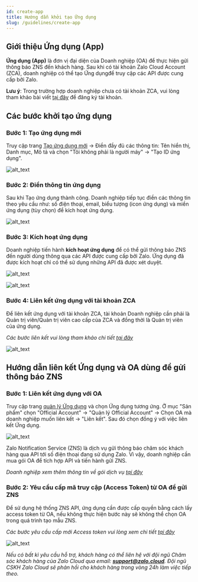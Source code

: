 ```yaml
---
id: create-app
title: Hướng dẫn khởi tạo Ứng dụng
slug: /guidelines/create-app
---
```


## Giới thiệu Ứng dụng (App)

**Ứng dụng (App)** là đơn vị đại diện của Doanh nghiệp (OA) để thực hiện
gửi thông báo ZNS đến khách hàng. Sau khi có tài khoản Zalo Cloud
Account (ZCA), doanh nghiệp có thể tạo Ứng dụngđể truy cập các API được
cung cấp bởi Zalo.

**Lưu ý**: Trong trường hợp doanh nghiệp chưa có tài khoản ZCA, vui lòng
tham khảo bài viết <ins>[tại
đây](https://zalo.cloud/blog/zca-la-gi-huong-dan-dang-ky-tai-khoan-zca/gnuv4gqnejdddvg4m)</ins>
để đăng ký tài khoản.

## Các bước khởi tạo ứng dụng

### Bước 1: Tạo ứng dụng mới

Truy cập trang <ins> [Tạo ứng dụng
mới](https://developers.zalo.me/createapp)</ins> → Điền đầy đủ
các thông tin: Tên hiển thị, Danh mục, Mô tả và chọn "Tôi không phải là
người máy" → "Tạo ID ứng dụng".

![alt_text](https://stc-oa.zdn.vn/uploads/2023/06/13/92df837e93127fae7d89b6dcaa0e6851.png "image create app id")

### Bước 2: Điền thông tin ứng dụng

Sau khi Tạo ứng dụng thành công. Doanh nghiệp tiếp tục điền các thông
tin theo yêu cầu như: số điện thoại, email, biểu tượng (icon ứng dụng)
và miền ứng dụng (tùy chọn) để kích hoạt ứng dụng.

![alt_text](https://stc-oa.zdn.vn/uploads/2023/06/13/4f443e910650fbd72424f64e022f3551.png "image fill app info")

### Bước 3: Kích hoạt ứng dụng

Doanh nghiệp tiến hành **kích hoạt ứng dụng** để có thể gửi thông báo
ZNS đến người dùng thông qua các API được cung cấp bởi Zalo. Ứng dụng đã
được kích hoạt chỉ có thể sử dụng những API đã được xét duyệt.

![alt_text](https://stc-oa.zdn.vn/uploads/2023/06/13/8fc46ce4ebb3e97117606eafc138c856.png "image activate app")

![alt_text](https://stc-oa.zdn.vn/uploads/2023/06/13/2f44de20f2a5e129243ec3c020775d38.png "image activate app success")

### Bước 4: Liên kết ứng dụng với tài khoản ZCA

Để liên kết ứng dụng với tài khoản ZCA, tài khoản Doanh nghiệp cần phải
là Quản trị viên/Quản trị viên cao cấp của ZCA và đồng thời là Quản trị
viên của ứng dụng.

_Các bước liên kết vui lòng tham khảo chi tiết <ins> [tại
đây](https://zalo.cloud/blog/huong-dan-lien-ket-app-id-vao-tai-khoan-zalo-cloud-account-zca/vvurnnpbnqgn8dzbrv) </ins>_

![alt_text](https://stc-oa.zdn.vn/uploads/2023/06/13/9da02b7c78bb2d31151ebfe348b1edd6.png "image link ZCA")

## Hướng dẫn liên kết Ứng dụng và OA dùng để gửi thông báo ZNS

### Bước 1: Liên kết ứng dụng với OA

Truy cập trang [quản lý Ứng
dụng](https://developers.zalo.me/apps) và chọn Ứng dụng
tương ứng. Ở mục "Sản phẩm" chọn "Official Account" → "Quản lý Official
Account" → Chọn OA mà doanh nghiệp muốn liên kết → "Liên kết". Sau đó
chọn đồng ý với việc liên kết Ứng dụng.

![alt_text](https://stc-oa.zdn.vn/uploads/2023/06/13/7c34be81c52147848fff890e15098ed2.png "image link app-oa")

Zalo Notification Service (ZNS) là dịch vụ gửi thông báo chăm sóc khách
hàng qua API tới số điện thoại đang sử dụng Zalo. Vì vậy, doanh nghiệp
cần mua gói OA để tích hợp API và tiến hành gửi ZNS.

_Doanh nghiệp xem thêm thông tin về gói dịch vụ <ins> [tại
đây](https://oa.zalo.me/home/resources/policy/-trien-khai-goi-dich-vu-tra-phi-voi-zalo-oa-doanh-nghiep_4326077009372661188) </ins>_

### Bước 2: Yêu cầu cấp mã truy cập (Access Token) từ OA để gửi ZNS

Để sử dụng hệ thống ZNS API, ứng dụng cần được cấp quyền bằng cách lấy
access token từ OA, nếu không thực hiện bước này sẽ không thể chọn OA
trong quá trình tạo mẫu ZNS.

_Các bước yêu cầu cấp mới Access token vui lòng xem chi tiết <ins> [tại
đây](https://developers.zalo.me/docs/api/official-account-api/xac-thuc-va-uy-quyen/cach-2-xac-thuc-voi-cong-cu-api-explorer/phuong-thuc-lay-oa-access-token-su-dung-cong-cu-api-explorer-post-5004) </ins>_

![alt_text](https://stc-oa.zdn.vn/uploads/2023/06/13/42ad6181b5f0578b703b33558aa8148b.png "image provide AT")

_Nếu có bất kì yêu cầu hỗ trợ, khách hàng có thể liên hệ với đội ngũ
Chăm sóc khách hàng của Zalo Cloud qua email: **support@zalo.cloud**. Đội
ngũ CSKH Zalo Cloud sẽ phản hồi cho khách hàng trong vòng 24h làm việc
tiếp theo._
